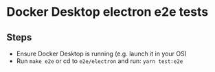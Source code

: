 # Docker Desktop electron e2e tests

## Steps

- Ensure Docker Desktop is running (e.g. launch it in your OS)
- Run `make e2e` or cd to `e2e/electron` and run: `yarn test:e2e`

